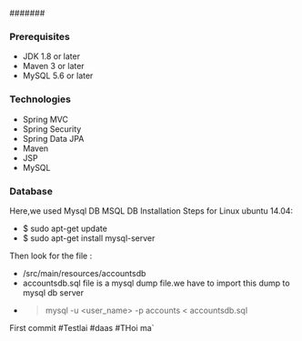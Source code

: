 #######
### Prerequisites
- JDK 1.8 or later
- Maven 3 or later
- MySQL 5.6 or later

### Technologies
- Spring MVC
- Spring Security
- Spring Data JPA
- Maven
- JSP
- MySQL
### Database
Here,we used Mysql DB
MSQL DB Installation Steps for Linux ubuntu 14.04:
- $ sudo apt-get update
- $ sudo apt-get install mysql-server

Then look for the file :
- /src/main/resources/accountsdb
- accountsdb.sql file is a mysql dump file.we have to import this dump to mysql db server
- > mysql -u <user_name> -p accounts < accountsdb.sql

First commit
#Testlai
#daas
#THoi ma`
